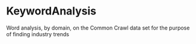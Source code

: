 # KeywordAnalysis
Word analysis, by domain, on the Common Crawl data set for the purpose of finding industry trends
